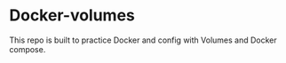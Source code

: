 # Docker-volumes

This repo is built to practice Docker and config with Volumes and Docker compose.
